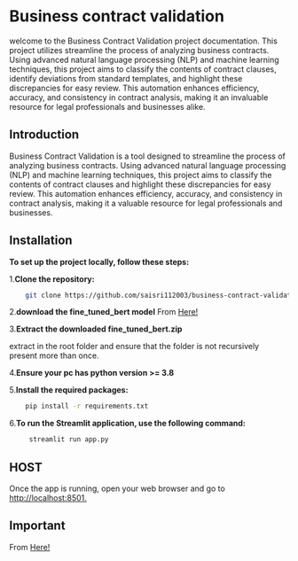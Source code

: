 # Business contract validation
welcome to the Business Contract Validation project documentation. This project utilizes streamline the process of analyzing business contracts. Using advanced natural language processing (NLP) and machine learning techniques, this project aims to classify the contents of contract clauses, identify deviations from standard templates, and highlight these discrepancies for easy review. This automation enhances efficiency, accuracy, and consistency in contract analysis, making it an invaluable resource for legal professionals and businesses alike.

## Introduction

Business Contract Validation is a tool designed to streamline the process of analyzing business contracts. Using advanced natural language processing (NLP) and machine learning techniques, this project aims to classify the contents of contract clauses and highlight these discrepancies for easy review. This automation enhances efficiency, accuracy, and consistency in contract analysis, making it a valuable resource for legal professionals and businesses.

## Installation

**To set up the project locally, follow these steps:**

1.**Clone the repository:**

```bash
    git clone https://github.com/saisri112003/business-contract-validation.git
```

2.**download the fine_tuned_bert model**
  From [Here!](https://drive.google.com/file/d/19-4CmrquSzq3EkLuILtI-E_vfk3xbiK9/view?usp=sharing)

3.**Extract the downloaded fine_tuned_bert.zip**

extract in the root folder and ensure that the folder is not recursively present more than once.

4.**Ensure your pc has python version >= 3.8**

5.**Install the required packages:**

```bash
    pip install -r requirements.txt
```

6.**To run the Streamlit application, use the following command:**

```bash
     streamlit run app.py
```

## HOST

Once the app is running, open your web browser and go to [http://localhost:8501.](http://localhost:8501.)   

## Important

 From [Here!](https://drive.google.com/file/d/19-4CmrquSzq3EkLuILtI-E_vfk3xbiK9/view?usp=sharing)



